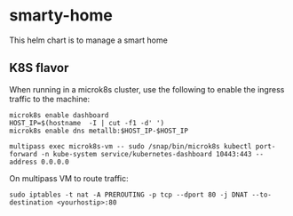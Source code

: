 # smarty-home
This helm chart is to manage a smart home

## K8S flavor
When running in a microk8s cluster, use the following to enable the ingress traffic to the machine:
```
microk8s enable dashboard
HOST_IP=$(hostname  -I | cut -f1 -d' ')
microk8s enable dns metallb:$HOST_IP-$HOST_IP
```

```
multipass exec microk8s-vm -- sudo /snap/bin/microk8s kubectl port-forward -n kube-system service/kubernetes-dashboard 10443:443 --address 0.0.0.0
```

On multipass VM to route traffic:
```
sudo iptables -t nat -A PREROUTING -p tcp --dport 80 -j DNAT --to-destination <yourhostip>:80
```